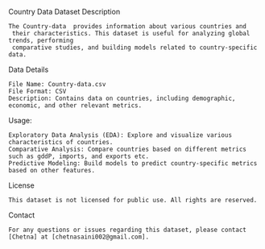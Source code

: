 Country Data Dataset
Description

    The Country-data  provides information about various countries and
     their characteristics. This dataset is useful for analyzing global trends, performing 
     comparative studies, and building models related to country-specific data.

Data Details

    File Name: Country-data.csv
    File Format: CSV
    Description: Contains data on countries, including demographic, economic, and other relevant metrics.

Usage:

    Exploratory Data Analysis (EDA): Explore and visualize various characteristics of countries.
    Comparative Analysis: Compare countries based on different metrics such as gddP, imports, and exports etc.
    Predictive Modeling: Build models to predict country-specific metrics based on other features. 

License

    This dataset is not licensed for public use. All rights are reserved.    

Contact

    For any questions or issues regarding this dataset, please contact [Chetna] at [chetnasaini002@gmail.com].    
